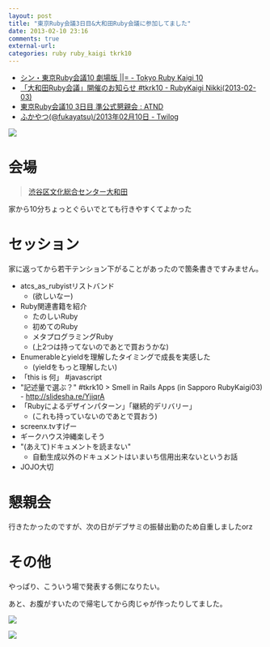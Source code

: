 ```yaml
---
layout: post
title: "東京Ruby会議3日目&大和田Ruby会議に参加してました"
date: 2013-02-10 23:16
comments: true
external-url:
categories: ruby ruby_kaigi tkrk10
---
```


- [シン・東京Ruby会議10 劇場版 ||= - Tokyo Ruby Kaigi 10](http://tokyorubykaigi.doorkeeper.jp/events/2603)
- [「大和田Ruby会議」開催のお知らせ #tkrk10 - RubyKaigi Nikki(2013-02-03)](http://rubykaigi.tdiary.net/20130203.html)
- [東京Ruby会議10 3日目 準公式懇親会 : ATND](http://atnd.org/events/36852)
- [ふかやつ(@fukayatsu)/2013年02月10日 - Twilog](http://twilog.org/fukayatsu/date-130210)

![](https://lh4.googleusercontent.com/-EgGCmMNxOl8/UReSd4n04vI/AAAAAAAAKt8/Ama5rgneav8/s807/IMG_20130210_211130.jpg)

# 会場
> [渋谷区文化総合センター大和田](http://www.shibu-cul.jp/)

家から10分ちょっとぐらいでとても行きやすくてよかった

# セッション
家に返ってから若干テンション下がることがあったので箇条書きですみません。

- atcs_as_rubyistリストバンド
    - (欲しいなー)
- Ruby関連書籍を紹介
    - たのしいRuby
    - 初めてのRuby
    - メタプログラミングRuby
    - (上2つは持ってないのであとで買おうかな)
- Enumerableとyieldを理解したタイミングで成長を実感した
    - (yieldをもっと理解したい)
- 「this is 何」 #javascript
- "記述量で選ぶ？" #tkrk10 > Smell in Rails Apps (in Sapporo RubyKaigi03) - http://slidesha.re/YjiqrA
- 「Rubyによるデザインパターン」「継続的デリバリー」
    - (これも持っていないのであとで買おう)
- screenx.tvすげー
- ギークハウス沖縄楽しそう
- "(あえて)ドキュメントを読まない"
    - 自動生成以外のドキュメントはいまいち信用出来ないというお話
- JOJO大切

# 懇親会
行きたかったのですが、次の日がデブサミの振替出勤のため自重しましたorz  


# その他
やっぱり、こういう場で発表する側になりたい。

あと、お腹がすいたので帰宅してから肉じゃが作ったりしてました。

![](https://lh3.googleusercontent.com/--Sd5VIB4GW8/UReaVwCDNlI/AAAAAAAAKw4/c-KS-0nJNME/s807/IMG_20130210_220130.jpg)

![](https://lh3.googleusercontent.com/-6Q-cEyEQBYQ/URedQmIi_GI/AAAAAAAAKyg/rmVGAUcSI3w/s807/IMG_20130210_221401.jpg)
